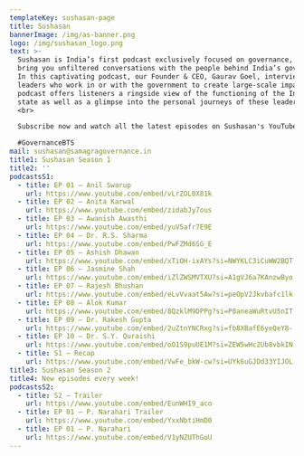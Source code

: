 ```yaml
---
templateKey: sushasan-page
title: Sushasan
bannerImage: /img/as-banner.png
logo: /img/sushasan_logo.png
text: >-
  Sushasan is India’s first podcast exclusively focused on governance, where we
  bring you unfiltered conversations with the people behind India’s governance.
  In this captivating podcast, our Founder & CEO, Gaurav Goel, interviews
  leaders who work in or with the government to create large-scale impact. The
  podcast offers listeners a ringside view of the functioning of the Indian
  state as well as a glimpse into the personal journeys of these leaders. <br>
  <br>

  Subscribe now and watch all the latest episodes on Sushasan's YouTube channel for governance behind-the-scenes! <br> <br>

  #GovernanceBTS
mail: sushasan@samagragovernance.in
title1: Sushasan Season 1
title2: ''
podcastsS1:
  - title: EP 01 – Anil Swarup
    url: https://www.youtube.com/embed/vLrZOL0X81k
  - title: EP 02 – Anita Karwal
    url: https://www.youtube.com/embed/zidabJy7ous
  - title: EP 03 – Awanish Awasthi
    url: https://www.youtube.com/embed/yuV5afr7E9E
  - title: EP 04 – Dr. R.S. Sharma
    url: https://www.youtube.com/embed/PwFZMd6SG_E
  - title: EP 05 – Ashish Dhawan
    url: https://www.youtube.com/embed/xTiOH-ixAYs?si=NWYKLC3iCuWW2BQT
  - title: EP 06 – Jasmine Shah
    url: https://www.youtube.com/embed/iZlZWSMVTXU?si=A1gVJ6a7KAnzwByo
  - title: EP 07 – Rajesh Bhushan
    url: https://www.youtube.com/embed/eLvVvaat5Aw?si=peOpV2Jkvbafc1lk
  - title: EP 08 – Alok Kumar
    url: https://www.youtube.com/embed/8QzklM9DPPg?si=P0aneaWuRtvU5nIT
  - title: EP 09 – Dr. Rakesh Gupta
    url: https://www.youtube.com/embed/2uZtnYNCRxg?si=fb8XBafE6yeQeY8-
  - title: EP 10 – Dr. S.Y. Quraishi
    url: https://www.youtube.com/embed/oO1S9puUE1M?si=ZEW5wHc2Ub8vbkIN
  - title: S1 – Recap
    url: https://www.youtube.com/embed/VwFe_bkW-cw?si=UYk6uGJDd33YIJOL
title3: Sushasan Season 2
title4: New episodes every week!
podcastsS2:
  - title: S2 – Trailer
    url: https://www.youtube.com/embed/EunWHI9_aco
  - title: EP 01 – P. Narahari Trailer
    url: https://www.youtube.com/embed/YxxNbtiHmD0
  - title: EP 01 – P. Narahari
    url: https://www.youtube.com/embed/V1yNZUThGoU
---
```

